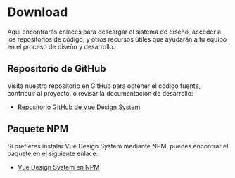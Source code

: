 # Download

Aquí encontrarás enlaces para descargar el sistema de diseño, acceder a los repositorios de código, y otros recursos útiles que ayudarán a tu equipo en el proceso de diseño y desarrollo.

## Repositorio de GitHub

Visita nuestro repositorio en GitHub para obtener el código fuente, contribuir al proyecto, o revisar la documentación de desarrollo:

- [Repositorio GitHub de Vue Design System](https://github.com/yourusername/vue-design-system)

## Paquete NPM

Si prefieres instalar Vue Design System mediante NPM, puedes encontrar el paquete en el siguiente enlace:

- [Vue Design System en NPM](https://npmjs.com/package/vue-design-system)
